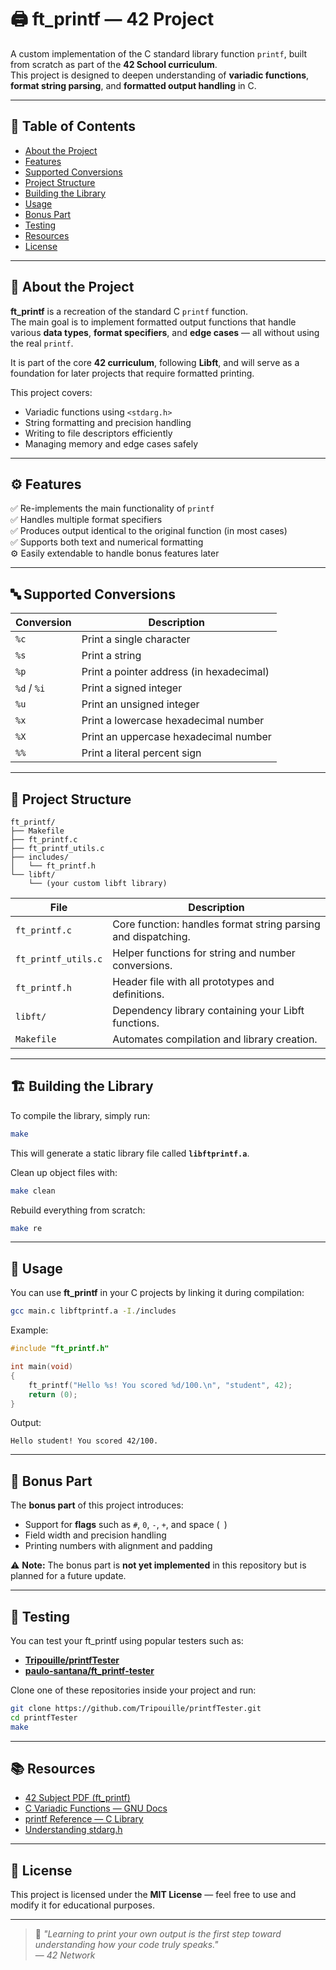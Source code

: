 # 🖨️ ft_printf — 42 Project

A custom implementation of the C standard library function `printf`, built from scratch as part of the **42 School curriculum**.  
This project is designed to deepen understanding of **variadic functions**, **format string parsing**, and **formatted output handling** in C.

---

## 📘 Table of Contents
- [About the Project](#-about-the-project)
- [Features](#-features)
- [Supported Conversions](#-supported-conversions)
- [Project Structure](#-project-structure)
- [Building the Library](#-building-the-library)
- [Usage](#-usage)
- [Bonus Part](#-bonus-part)
- [Testing](#-testing)
- [Resources](#-resources)
- [License](#-license)

---

## 📖 About the Project

**ft_printf** is a recreation of the standard C `printf` function.  
The main goal is to implement formatted output functions that handle various **data types**, **format specifiers**, and **edge cases** — all without using the real `printf`.

It is part of the core **42 curriculum**, following **Libft**, and will serve as a foundation for later projects that require formatted printing.

This project covers:
- Variadic functions using `<stdarg.h>`
- String formatting and precision handling
- Writing to file descriptors efficiently
- Managing memory and edge cases safely

---

## ⚙️ Features

✅ Re-implements the main functionality of `printf`  
✅ Handles multiple format specifiers  
✅ Produces output identical to the original function (in most cases)  
✅ Supports both text and numerical formatting  
⚙️ Easily extendable to handle bonus features later

---

## 🔤 Supported Conversions

| Conversion | Description |
|-------------|--------------|
| `%c` | Print a single character |
| `%s` | Print a string |
| `%p` | Print a pointer address (in hexadecimal) |
| `%d` / `%i` | Print a signed integer |
| `%u` | Print an unsigned integer |
| `%x` | Print a lowercase hexadecimal number |
| `%X` | Print an uppercase hexadecimal number |
| `%%` | Print a literal percent sign |

---

## 🧱 Project Structure

```
ft_printf/
├── Makefile
├── ft_printf.c
├── ft_printf_utils.c
├── includes/
│   └── ft_printf.h
└── libft/
    └── (your custom libft library)
```

| File | Description |
|------|--------------|
| `ft_printf.c` | Core function: handles format string parsing and dispatching. |
| `ft_printf_utils.c` | Helper functions for string and number conversions. |
| `ft_printf.h` | Header file with all prototypes and definitions. |
| `libft/` | Dependency library containing your Libft functions. |
| `Makefile` | Automates compilation and library creation. |

---

## 🏗️ Building the Library

To compile the library, simply run:

```bash
make
```

This will generate a static library file called **`libftprintf.a`**.

Clean up object files with:

```bash
make clean
```

Rebuild everything from scratch:

```bash
make re
```

---

## 🚀 Usage

You can use **ft_printf** in your C projects by linking it during compilation:

```bash
gcc main.c libftprintf.a -I./includes
```

Example:

```c
#include "ft_printf.h"

int main(void)
{
    ft_printf("Hello %s! You scored %d/100.\n", "student", 42);
    return (0);
}
```

Output:
```
Hello student! You scored 42/100.
```

---

## 🌟 Bonus Part

The **bonus part** of this project introduces:
- Support for **flags** such as `#`, `0`, `-`, `+`, and space (` `)
- Field width and precision handling
- Printing numbers with alignment and padding

⚠️ **Note:** The bonus part is **not yet implemented** in this repository but is planned for a future update.

---

## 🧪 Testing

You can test your ft_printf using popular testers such as:
- [**Tripouille/printfTester**](https://github.com/Tripouille/printfTester)
- [**paulo-santana/ft_printf-tester**](https://github.com/paulo-santana/ft_printf-tester)

Clone one of these repositories inside your project and run:

```bash
git clone https://github.com/Tripouille/printfTester.git
cd printfTester
make
```

---

## 📚 Resources

- [42 Subject PDF (ft_printf)](https://projects.intra.42.fr)
- [C Variadic Functions — GNU Docs](https://www.gnu.org/software/libc/manual/html_node/Variadic-Functions.html)
- [printf Reference — C Library](https://cplusplus.com/reference/cstdio/printf/)
- [Understanding stdarg.h](https://en.cppreference.com/w/c/variadic)

---

## 🪪 License

This project is licensed under the **MIT License** — feel free to use and modify it for educational purposes.

---

> 💬 _"Learning to print your own output is the first step toward understanding how your code truly speaks."_  
> — _42 Network_
